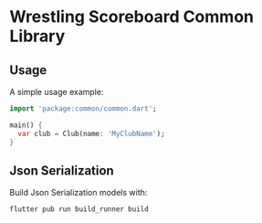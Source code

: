 # Wrestling Scoreboard Common Library

## Usage

A simple usage example:

```dart
import 'package:common/common.dart';

main() {
  var club = Club(name: 'MyClubName');
}
```

## Json Serialization

Build Json Serialization models with:
```
flutter pub run build_runner build
```
